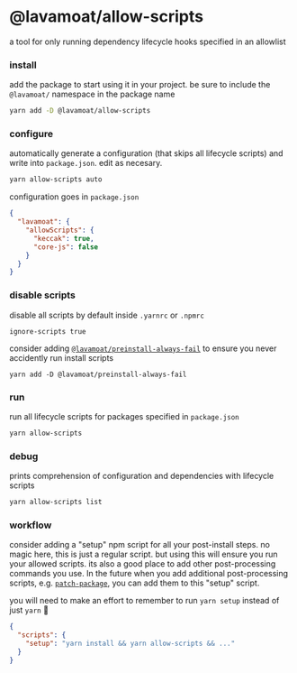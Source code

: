 # @lavamoat/allow-scripts

a tool for only running dependency lifecycle hooks specified in an allowlist


### install

add the package to start using it in your project. be sure to include the `@lavamoat/` namespace in the package name
```sh
yarn add -D @lavamoat/allow-scripts
```

### configure

automatically generate a configuration (that skips all lifecycle scripts) and write into `package.json`. edit as necesary.
```sh
yarn allow-scripts auto
```

configuration goes in `package.json`
```json
{
  "lavamoat": {
    "allowScripts": {
      "keccak": true,
      "core-js": false
    }
  }
}
```

### disable scripts

disable all scripts by default inside `.yarnrc` or `.npmrc`
```
ignore-scripts true
```

consider adding [`@lavamoat/preinstall-always-fail`](../preinstall-always-fail) to ensure you never accidently run install scripts
```
yarn add -D @lavamoat/preinstall-always-fail
```

### run

run all lifecycle scripts for packages specified in `package.json`
```sh
yarn allow-scripts
```

### debug

prints comprehension of configuration and dependencies with lifecycle scripts
```sh
yarn allow-scripts list
```

### workflow

consider adding a "setup" npm script for all your post-install steps. no magic here, this is just a regular script. but using this will ensure you run your allowed scripts. its also a good place to add other post-processing commands you use. In the future when you add additional post-processing scripts, e.g. [`patch-package`](https://github.com/ds300/patch-package), you can add them to this "setup" script.

you will need to make an effort to remember to run `yarn setup` instead of just `yarn` :lotus_position:

```json
{
  "scripts": {
    "setup": "yarn install && yarn allow-scripts && ..."
  }
}
```